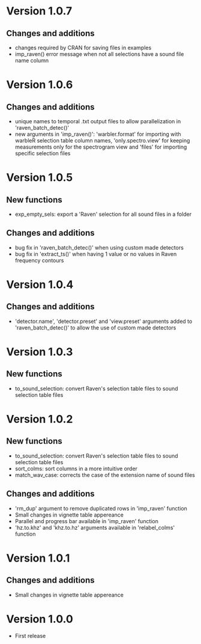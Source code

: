 # Version 1.0.7

## Changes and additions

* changes required by CRAN for saving files in examples
* imp_raven() error message when not all selections have a sound file name column

# Version 1.0.6

## Changes and additions

* unique names to temporal .txt output files to allow parallelization in 'raven_batch_detec()'
* new arguments in 'imp_raven()': 'warbler.format' for importing with warbleR selection table column names, 'only.spectro.view' for keeping measurements only for the spectrogram view and 'files' for importing specific selection files

# Version 1.0.5

## New functions

* exp_empty_sels: export a 'Raven' selection for all sound files in a folder

## Changes and additions

* bug fix in 'raven_batch_detec()' when using custom made detectors 
* bug fix in 'extract_ts()' when having 1 value or no values in Raven frequency contours 

# Version 1.0.4

## Changes and additions

* 'detector.name', 'detector.preset' and 'view.preset' arguments added to 'raven_batch_detec()' to allow the use of custom made detectors 

# Version 1.0.3

## New functions

* to_sound_selection: convert Raven's selection table files to sound selection table files

# Version 1.0.2 

## New functions

* to_sound_selection: convert Raven's selection table files to sound selection table files
* sort_colms: sort columns in a more intuitive order
* match_wav_case: corrects the case of the extension name of sound files

## Changes and additions

* 'rm_dup' argument to remove duplicated rows in 'imp_raven' function
* Small changes in vignette table appereance
* Parallel and progress bar available in 'imp_raven' function
* 'hz.to.khz' and 'khz.to.hz' arguments available in 'relabel_colms' function

# Version 1.0.1

## Changes and additions

* Small changes in vignette table appereance

# Version 1.0.0

* First release

